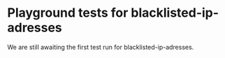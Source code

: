 # Playground tests for blacklisted-ip-adresses
We are still awaiting the first test run for blacklisted-ip-adresses.
